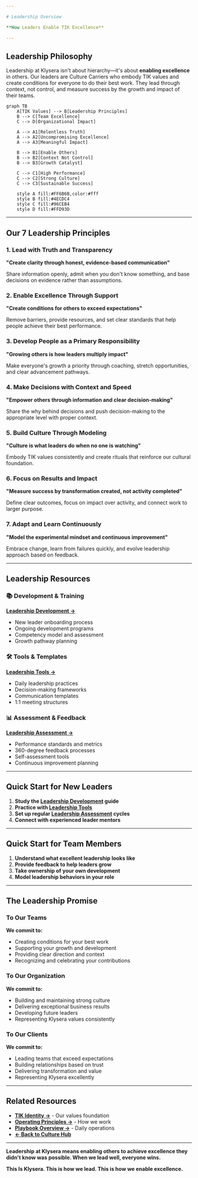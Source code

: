 ```yaml
---

# Leadership Overview

**How Leaders Enable TIK Excellence**

---
```


## Leadership Philosophy

Leadership at Klysera isn't about hierarchy—it's about **enabling excellence** in others. Our leaders are Culture Carriers who embody TIK values and create conditions for everyone to do their best work. They lead through context, not control, and measure success by the growth and impact of their teams.

```mermaid
graph TB
    A[TIK Values] --> B[Leadership Principles]
    B --> C[Team Excellence]
    C --> D[Organizational Impact]

    A --> A1[Relentless Truth]
    A --> A2[Uncompromising Excellence]
    A --> A3[Meaningful Impact]

    B --> B1[Enable Others]
    B --> B2[Context Not Control]
    B --> B3[Growth Catalyst]

    C --> C1[High Performance]
    C --> C2[Strong Culture]
    C --> C3[Sustainable Success]

    style A fill:#FF6B6B,color:#fff
    style B fill:#4ECDC4
    style C fill:#96CEB4
    style D fill:#FFD93D
```

---

## Our 7 Leadership Principles

### 1. Lead with Truth and Transparency

**"Create clarity through honest, evidence-based communication"**

Share information openly, admit when you don't know something, and base decisions on evidence rather than assumptions.

### 2. Enable Excellence Through Support

**"Create conditions for others to exceed expectations"**

Remove barriers, provide resources, and set clear standards that help people achieve their best performance.

### 3. Develop People as a Primary Responsibility

**"Growing others is how leaders multiply impact"**

Make everyone's growth a priority through coaching, stretch opportunities, and clear advancement pathways.

### 4. Make Decisions with Context and Speed

**"Empower others through information and clear decision-making"**

Share the why behind decisions and push decision-making to the appropriate level with proper context.

### 5. Build Culture Through Modeling

**"Culture is what leaders do when no one is watching"**

Embody TIK values consistently and create rituals that reinforce our cultural foundation.

### 6. Focus on Results and Impact

**"Measure success by transformation created, not activity completed"**

Define clear outcomes, focus on impact over activity, and connect work to larger purpose.

### 7. Adapt and Learn Continuously

**"Model the experimental mindset and continuous improvement"**

Embrace change, learn from failures quickly, and evolve leadership approach based on feedback.

---

## Leadership Resources

### 📚 Development & Training

**[Leadership Development →](docs/Klysera/Leadership-Development.md)**

- New leader onboarding process
- Ongoing development programs
- Competency model and assessment
- Growth pathway planning

### 🛠️ Tools & Templates

**[Leadership Tools →](docs/Klysera/Leadership-Tools.md)**

- Daily leadership practices
- Decision-making frameworks
- Communication templates
- 1:1 meeting structures

### 📊 Assessment & Feedback

**[Leadership Assessment →](docs/Klysera/Leadership-Assessment.md)**

- Performance standards and metrics
- 360-degree feedback processes
- Self-assessment tools
- Continuous improvement planning

---

## Quick Start for New Leaders

1. **Study the [Leadership Development](docs/Klysera/Leadership-Development.md) guide**
2. **Practice with [Leadership Tools](docs/Klysera/Leadership-Tools.md)**
3. **Set up regular [Leadership Assessment](docs/Klysera/Leadership-Assessment.md) cycles**
4. **Connect with experienced leader mentors**

---

## Quick Start for Team Members

1. **Understand what excellent leadership looks like**
2. **Provide feedback to help leaders grow**
3. **Take ownership of your own development**
4. **Model leadership behaviors in your role**

---

## The Leadership Promise

### To Our Teams

**We commit to:**

- Creating conditions for your best work
- Supporting your growth and development
- Providing clear direction and context
- Recognizing and celebrating your contributions

### To Our Organization

**We commit to:**

- Building and maintaining strong culture
- Delivering exceptional business results
- Developing future leaders
- Representing Klysera values consistently

### To Our Clients

**We commit to:**

- Leading teams that exceed expectations
- Building relationships based on trust
- Delivering transformation and value
- Representing Klysera excellently

---

## Related Resources

- **[TIK Identity →](/Culture/TIK-Identity.md)** - Our values foundation
- **[Operating Principles →](/../Operating-Principles/Overview.md)** - How we work
- **[Playbook Overview →](/Playbook/Overview.md)** - Daily operations
- **[← Back to Culture Hub](docs/Klysera/Culture-Hub.md)**

---

**Leadership at Klysera means enabling others to achieve excellence they didn't know was possible. When we lead well, everyone wins.**

**This Is Klysera. This is how we lead. This is how we enable excellence.**
